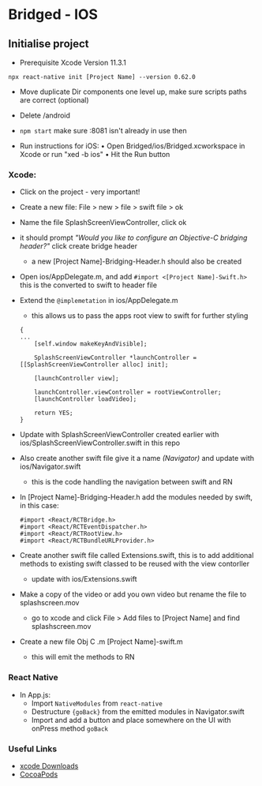 # Bridged - IOS

## Initialise project
- Prerequisite Xcode Version 11.3.1

`npx react-native init [Project Name] --version 0.62.0`

* Move duplicate Dir components one level up, make sure scripts paths are correct (optional)
* Delete /android

* `npm start` make sure :8081 isn't already in use then
* Run instructions for iOS:
    • Open Bridged/ios/Bridged.xcworkspace in Xcode or run "xed -b ios"
    • Hit the Run button
    
### Xcode: 
- Click on the project - very important! 
- Create a new file: File > new > file > swift file > ok 
- Name the file SplashScreenViewController, click ok 
- it should prompt _"Would you like to configure an Objective-C bridging header?"_ click create bridge header
    - a new [Project Name]-Bridging-Header.h should also be created
- Open ios/AppDelegate.m, and add `#import <[Project Name]-Swift.h>` this is the converted to swift to header file

- Extend the `@implemetation` in ios/AppDelegate.m
    - this allows us to pass the apps root view to swift for further styling
    ```
    {
    ...
        [self.window makeKeyAndVisible];
  
        SplashScreenViewController *launchController = [[SplashScreenViewController alloc] init];
        
        [launchController view];
        
        launchController.viewController = rootViewController;
        [launchController loadVideo];
        
        return YES;
    }
  ```

- Update with SplashScreenViewController created earlier with ios/SplashScreenViewController.swift in this repo

- Also create another swift file give it a name _(Navigator)_ and update with ios/Navigator.swift
    - this is the code handling the navigation between swift and RN

- In [Project Name]-Bridging-Header.h add the modules needed by swift, in this case: 
    ```
  #import <React/RCTBridge.h>
  #import <React/RCTEventDispatcher.h>
  #import <React/RCTRootView.h>
  #import <React/RCTBundleURLProvider.h>
  ```
  
- Create another swift file called Extensions.swift, this is to add additional methods to existing swift classed to be reused with the view contorller 
    - update with ios/Extensions.swift
    
- Make a copy of the video or add you own video but rename the file to splashscreen.mov
    - go to xcode and click File > Add files to [Project Name] and find splashscreen.mov
- Create a new file Obj C .m [Project Name]-swift.m
    - this will emit the methods to RN
 
### React Native 
* In App.js:
    * Import `NativeModules` from `react-native`
    * Destructure `{goBack}` from the emitted modules in Navigator.swift
    * Import and add a button and place somewhere on the UI with onPress method `goBack`

### Useful Links
* [xcode Downloads](https://developer.apple.com/download/all/)
* [CocoaPods](https://guides.cocoapods.org/using/getting-started.html)
